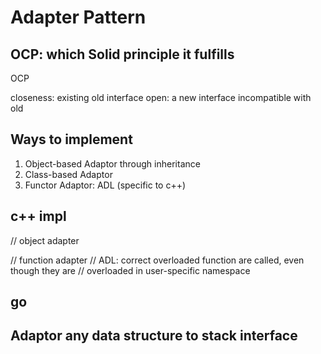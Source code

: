 # Adapter Pattern

## OCP: which Solid principle it fulfills

OCP 

closeness: existing old interface
open: a new interface incompatible with old 

## Ways to implement 

1. Object-based Adaptor through inheritance 
2. Class-based Adaptor
3. Functor Adaptor: ADL (specific to c++)

## c++ impl

// object adapter

// function adapter
// ADL: correct overloaded function are called, even though they are
// overloaded in user-specific namespace

## go

## Adaptor any data structure to stack interface
